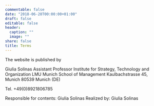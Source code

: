 ```yaml
---
commentable: false
date: "2018-06-28T00:00:00+01:00"
draft: false
editable: false
header:
  caption: ""
  image: ""
share: false
title: Terms
---
```


The website is published by

Giulia Solinas
Assistant Professor 
Institute for Strategy, Technology and Organization 
LMU Munich School of Management
Kaulbachstrasse 45, Munich
80539 Munich (DE)

Tel. +49(0)8921806785

Responsible for contents: Giulia Solinas
Realized by: Giulia Solinas
